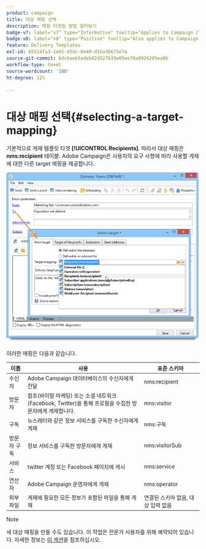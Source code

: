 ```yaml
---
product: campaign
title: 대상 매핑 선택
description: 매핑 타겟팅 방법 알아보기
badge-v7: label="v7" type="Informative" tooltip="Applies to Campaign Classic v7"
badge-v8: label="v8" type="Positive" tooltip="Also applies to Campaign v8"
feature: Delivery Templates
exl-id: b5514fa3-1e65-45dc-8e40-d1ba3b673e7a
source-git-commit: 6dc6aeb5adeb82d527b39a05ee70a9926205ea0b
workflow-type: tm+mt
source-wordcount: '180'
ht-degree: 12%

---
```


# 대상 매핑 선택{#selecting-a-target-mapping}



기본적으로 게재 템플릿 타겟 **[!UICONTROL Recipients]**. 따라서 대상 매핑은 **nms:recipient** 테이블. Adobe Campaign은 사용자의 요구 사항에 따라 사용할 게재에 대한 다른 target 매핑을 제공합니다.

![](assets/delivery_select_mapping.png)

이러한 매핑은 다음과 같습니다.

| 이름 | 사용 | 표준 스키마 |
|---|---|---|
| 수신자 | Adobe Campaign 데이터베이스의 수신자에게 전달 | nms:recipient |
| 방문자 | 참조(바이럴 마케팅) 또는 소셜 네트워크(Facebook, Twitter)을 통해 프로필을 수집한 방문자에게 게재합니다. | mns:visitor |
| 구독 | 뉴스레터와 같은 정보 서비스를 구독한 수신자에게 게재 | nms:구독 |
| 방문자 구독 | 정보 서비스를 구독한 방문자에게 게재 | nms:visitorSub |
| 서비스 | twitter 계정 또는 Facebook 페이지에 게시 | nms:service |
| 연산자 | Adobe Campaign 운영자에게 게재 | nms:operator |
| 외부 파일 | 게재에 필요한 모든 정보가 포함된 파일을 통해 게재 | 연결된 스키마 없음, 대상 입력 없음 |

>[!NOTE]
>
>새 대상 매핑을 만들 수도 있습니다. 이 작업은 전문가 사용자를 위해 예약되어 있습니다. 자세한 정보는 [이 섹션](../../configuration/using/target-mapping.md)을 참조하십시오.
